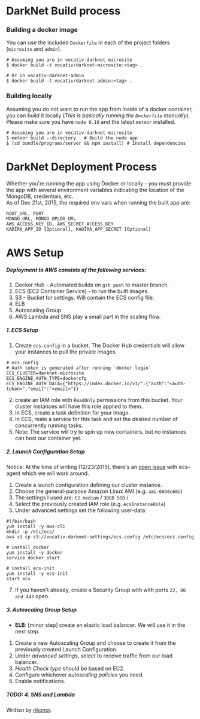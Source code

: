 # DarkNet Build process

### Building a docker image
You can use the included `Dockerfile` in each of the project folders (`microsite` and `admin`).  
```
# Assuming you are in vocativ-darknet-microsite
$ docker build -t vocativ/darknet-microsite:<tag> .

# Or in vocativ-darknet-admin
$ docker build -t vocativ/darknet-admin:<tag> .
```

### Building locally
Assuming you do not want to run the app from inside of a docker container, you can build it locally (_This is basically running the `Dockerfile` manually_). Please make sure you have `node 0.10` and the latest `meteor` installed.

```
# Assuming you are in vocativ-darknet-microsite
$ meteor build --directory . # Build the node app
$ (cd bundle/programs/server && npm install) # Install dependencies
```

# DarkNet Deployment Process

Whether you're running the app using Docker or locally - you must provide the app with several environment variables indicating the location of the MongoDB, credentials, etc.  
As of Dec 21st, 2015, the required env vars when running the built app are:
```
ROOT_URL, PORT
MONGO_URL, MONGO_OPLOG_URL
AWS_ACCESS_KEY_ID, AWS_SECRET_ACCESS_KEY
KADIRA_APP_ID [Optional], KADIRA_APP_SECRET [Optional]
```

# AWS Setup

##### Deployment to AWS consists of the following services:
1. Docker Hub - Automated builds on `git push` to master branch.
2. ECS (EC2 Container Service) - to run the built images.
3. S3 - Bucket for settings. Will contain the ECS config file.
4. ELB
5. Autoscaling Group
6. AWS Lambda and SNS play a small part in the scaling flow.

##### 1. ECS Setup
1. Create `ecs.config` in a bucket. The Docker Hub credentials will allow your instances to pull the private images.
```
# ecs.config
# Auth token is generated after running `docker login`
ECS_CLUSTER=darknet-microsite
ECS_ENGINE_AUTH_TYPE=dockercfg
ECS_ENGINE_AUTH_DATA={"https://index.docker.io/v1/":{"auth":"<auth-token>","email":"<email>"}}
```
2. create an IAM role with `ReadOnly` permissions from this bucket. Your cluster instances will have this role applied to them.
3. In ECS, create a task definition for your image.
4. In ECS, reate a service for this task and set the desired number of concurrently running tasks.
5. Note: The service will try to spin up new containers, but no instances can host our container yet.

##### 2. Launch Configuration Setup

Notice: At the time of writing (12/23/2015), there's an [open issue][1] with ecs-agent which we will work around.

1. Create a launch configuration defining our cluster instance.
2. Choose the general-purpose Amazon Linux AMI (e.g. `ami-60b6c60a`)
4. The settings I used are: `t2.medium` / `30GB SSD` /
5. Select the previously created IAM role (e.g. `ecsInstanceRole`)
6. Under advanced settings set the following user-data:
```
#!/bin/bash
yum install -y aws-cli
mkdir -p /etc/ecs/
aws s3 cp s3://vocativ-darknet-settings/ecs.config /etc/ecs/ecs.config

# install docker
yum install -y docker
service docker start

# install ecs-init
yum install -y ecs-init
start ecs
```
7. If you haven't already, create a Security Group with with ports `22, 80 and 443` open.

##### 3. Autoscaling Group Setup

* **ELB**: [minor step] create an elastic load balancer. We will use it in the next step.

1. Create a new Autoscaling Group and choose to create it from the previously created Launch Configuration.
2. Under *advanced settings*, select to receive traffic from our load balancer.
3. *Health Check type* should be based on EC2.
4. Configure whichever *autoscaling policies* you need.
5. Enable notifications.

##### TODO: 4. SNS and Lambda

Written by [rikonor](mailto:rikonor@gmail.com).

[1]: https://github.com/aws/amazon-ecs-agent/issues/273
